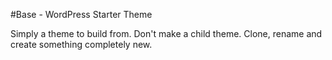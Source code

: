 #Base - WordPress Starter Theme

Simply a theme to build from. Don't make a child theme. Clone, rename and create something completely new.
